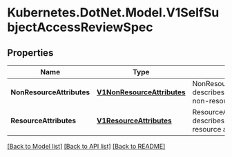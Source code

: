 # Kubernetes.DotNet.Model.V1SelfSubjectAccessReviewSpec
## Properties

Name | Type | Description | Notes
------------ | ------------- | ------------- | -------------
**NonResourceAttributes** | [**V1NonResourceAttributes**](V1NonResourceAttributes.md) | NonResourceAttributes describes information for a non-resource access request | [optional] 
**ResourceAttributes** | [**V1ResourceAttributes**](V1ResourceAttributes.md) | ResourceAuthorizationAttributes describes information for a resource access request | [optional] 

[[Back to Model list]](../README.md#documentation-for-models) [[Back to API list]](../README.md#documentation-for-api-endpoints) [[Back to README]](../README.md)

